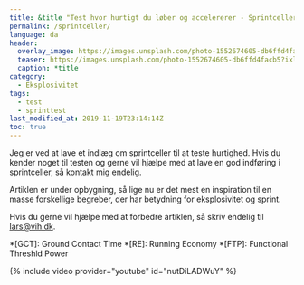 ```yaml
---
title: &title "Test hvor hurtigt du løber og accelererer - Sprintceller"
permalink: /sprintceller/
language: da
header:
  overlay_image: https://images.unsplash.com/photo-1552674605-db6ffd4facb5?ixlib=rb-1.2.1&ixid=eyJhcHBfaWQiOjEyMDd9&auto=format&fit=crop&w=2100&q=80
  teaser: https://images.unsplash.com/photo-1552674605-db6ffd4facb5?ixlib=rb-1.2.1&ixid=eyJhcHBfaWQiOjEyMDd9&auto=format&fit=crop&w=400&q=80
  caption: *title
category:
  - Eksplosivitet
tags:
  - test
  - sprinttest
last_modified_at: 2019-11-19T23:14:14Z
toc: true
---
```


Jeg er ved at lave et indlæg om sprintceller til at teste hurtighed. Hvis du kender noget til testen og gerne vil hjælpe med at lave en god indføring i sprintceller, så kontakt mig endelig.

Artiklen er under opbygning, så lige nu er det mest en inspiration til en masse forskellige begreber, der har betydning for eksplosivitet og sprint.

Hvis du gerne vil hjælpe med at forbedre artiklen, så skriv endelig til lars@vih.dk.

*[GCT]: Ground Contact Time
*[RE]: Running Economy
*[FTP]: Functional Threshld Power

{% include video provider="youtube" id="nutDiLADWuY" %}
